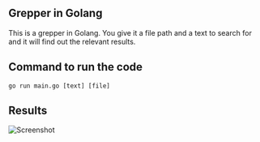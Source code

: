## Grepper in Golang

This is a grepper in Golang. You give it a file path and a text to search for and it will find out the relevant results.

## Command to run the code

```
go run main.go [text] [file]
```

## Results

![Screenshot](Screenshot.png)
